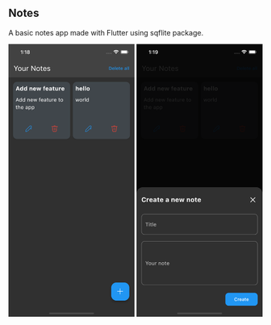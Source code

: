 ## Notes

A basic notes app made with Flutter using sqflite package.

<img src='screenshots/home.png' width=250 />  <img src='screenshots/create.png' width=250/>

